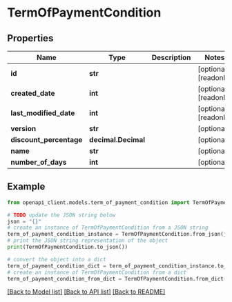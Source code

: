 # TermOfPaymentCondition


## Properties

Name | Type | Description | Notes
------------ | ------------- | ------------- | -------------
**id** | **str** |  | [optional] [readonly] 
**created_date** | **int** |  | [optional] [readonly] 
**last_modified_date** | **int** |  | [optional] [readonly] 
**version** | **str** |  | [optional] 
**discount_percentage** | **decimal.Decimal** |  | [optional] 
**name** | **str** |  | [optional] 
**number_of_days** | **int** |  | [optional] 

## Example

```python
from openapi_client.models.term_of_payment_condition import TermOfPaymentCondition

# TODO update the JSON string below
json = "{}"
# create an instance of TermOfPaymentCondition from a JSON string
term_of_payment_condition_instance = TermOfPaymentCondition.from_json(json)
# print the JSON string representation of the object
print(TermOfPaymentCondition.to_json())

# convert the object into a dict
term_of_payment_condition_dict = term_of_payment_condition_instance.to_dict()
# create an instance of TermOfPaymentCondition from a dict
term_of_payment_condition_from_dict = TermOfPaymentCondition.from_dict(term_of_payment_condition_dict)
```
[[Back to Model list]](../README.md#documentation-for-models) [[Back to API list]](../README.md#documentation-for-api-endpoints) [[Back to README]](../README.md)


